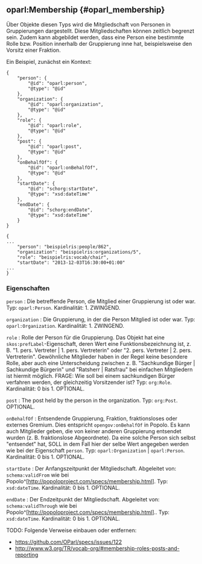 oparl:Membership {#oparl_membership}
----------------

Über Objekte diesen Typs wird die Mitgliedschaft von Personen in
Gruppierungen dargestellt. Diese Mitgliedschaften können zeitlich
begrenzt sein. Zudem kann abgebildet werden, dass eine Person
eine bestimmte Rolle bzw. Position innerhalb der Gruppierung
inne hat, beispielsweise den Vorsitz einer Fraktion.

Ein Beispiel, zunächst ein Kontext:

~~~~~  {#membership_ex1 .json}
{
    "person": {
        "@id": "oparl:person",
        "@type": "@id"
    },
    "organization": {
        "@id": "oparl:organization",
        "@type": "@id"
    },
    "role": {
        "@id": "oparl:role",
        "@type": "@id"
    },
    "post": {
        "@id": "oparl:post",
        "@type": "@id"
    },  
    "onBehalfOf": {
        "@id": "oparl:onBehalfOf",
        "@type": "@id"
    },
    "startDate": {
        "@id": "schorg:startDate",
        "@type": "xsd:dateTime"
    },
    "endDate": {
        "@id": "schorg:endDate",
        "@type": "xsd:dateTime"
    }
}
~~~~~


~~~~~  {#membership_ex2 .json}
{
...
    "person": "beispielris:people/862",
    "organization": "beispielris:organizations/5",
    "role": "beispielris:vocab/chair",
    "startDate": "2013-12-03T16:30:00+01:00"
...
}
~~~~~

### Eigenschaften

`person`
:   Die betreffende Person, die Mitglied einer Gruppierung ist oder war.
    Typ: `oparl:Person`.
    Kardinalität: 1.
    ZWINGEND.
    
`organization`
:   Die Gruppierung, in der die Person Mitglied ist oder war.
    Typ: `oparl:Organization`.
    Kardinalität: 1.
    ZWINGEND.

`role`
:   Rolle der Person für die Gruppierung. Das Objekt hat eine `skos:prefLabel`-Eigenschaft,
    deren Wert eine Funktionsbezeichnung ist, z. B.
    "1. pers. Vertreter | 1. pers. Vertreterin" oder "2. pers. Vertreter | 2. pers. Vertreterin".
    Gewöhnliche Mitglieder haben in der Regel keine besondere Rolle,
    aber auch eine Unterscheidung zwischen z. B. "Sachkundige Bürger | Sachkundige Bürgerin"
    und "Ratsherr | Ratsfrau" bei einfachen Mitgliedern ist hiermit möglich.
    FRAGE: Wie soll bei einem sachkundigen Bürger verfahren werden, der gleichzeitig Vorsitzender ist?
    Typ: `org:Role`.
    Kardinalität: 0 bis 1.
    OPTIONAL.

`post`
:   The post held by the person in the organization.
    Typ: `org:Post`.
    OPTIONAL.

`onBehalfOf`
:   Entsendende Gruppierung, Fraktion, fraktionsloses oder externes Gremium.
    Dies entspricht `opengov:onBehalfOf` in Popolo.
    Es kann auch Mitglieder geben, die von keiner anderen Gruppierung entsendet wurden (z. B. fraktionslose Abgeordnete).
    Da eine solche Person sich selbst "entsendet" hat, SOLL in dem Fall hier der
    selbe Wert angegeben werden wie bei der Eigenschaft `person`.
    Typ: `oparl:Organization` | `oparl:Person`.
    Kardinalität: 0 bis 1.
    OPTIONAL.

`startDate`
:   Der Anfangszeitpunkt der Mitgliedschaft.
    Abgeleitet von: `schema:validFrom` wie bei Popolo^[<http://popoloproject.com/specs/membership.html>].
    Typ: `xsd:dateTime`.
    Kardinalität: 0 bis 1.
    OPTIONAL.

`endDate`
:   Der Endzeitpunkt der Mitgliedschaft.
    Abgeleitet von: `schema:validThrough` wie bei Popolo^[<http://popoloproject.com/specs/membership.html>]..
    Typ: `xsd:dateTime`.
    Kardinalität: 0 bis 1.
    OPTIONAL.

TODO: Folgende Verweise einbauen oder entfernen:

* https://github.com/OParl/specs/issues/122
* http://www.w3.org/TR/vocab-org/#membership-roles-posts-and-reporting
